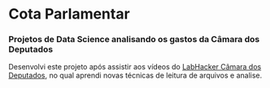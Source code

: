 # Cota Parlamentar

### Projetos de Data Science analisando os gastos da Câmara dos Deputados

Desenvolvi este projeto após assistir aos vídeos do [LabHacker Câmara dos Deputados](https://youtu.be/W_Bz7M91R1Q), no qual aprendi novas técnicas de leitura de arquivos e analise.
